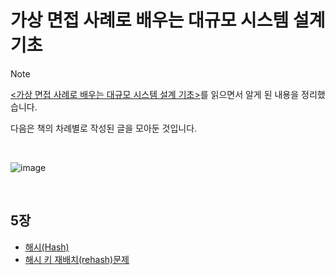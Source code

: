 # 가상 면접 사례로 배우는 대규모 시스템 설계 기초

> [!Note]
> [<가상 면접 사례로 배우는 대규모 시스템 설계 기초>](https://product.kyobobook.co.kr/detail/S000001033116)를 읽으면서 알게 된 내용을 정리했습니다.
>
> 다음은 책의 차례별로 작성된 글을 모아둔 것입니다.

<br>

![image](https://github.com/user-attachments/assets/521e1bfb-92a3-4252-aba1-a121c54bfaa6)

<br>

## 5장

- [해시(Hash)](https://github.com/river20s/TIL/blob/main/Algorithms/%ED%95%B4%EC%8B%B1(Hashing)%EC%9D%B4%EB%9E%80.md)
- [해시 키 재배치(rehash)문제](https://github.com/river20s/TIL/blob/main/Algorithms/%EC%95%88%EC%A0%95-%ED%95%B4%EC%8B%9C%EB%A1%9C-%ED%95%B4%EA%B2%B0%ED%95%A0-%EC%88%98-%EC%9E%88%EB%8A%94-%EB%AC%B8%EC%A0%9C.md)

